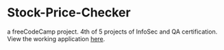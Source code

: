 # Stock-Price-Checker
a freeCodeCamp project. 4th of 5 projects of InfoSec and QA certification.</br>
View the working application [here](https://glitch.com/~lemon-mule).</br>
